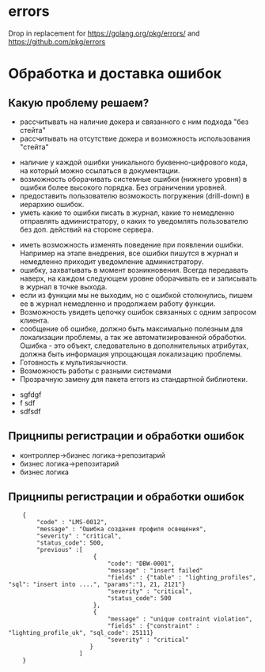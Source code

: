 # errors

Drop in replacement for https://golang.org/pkg/errors/ and https://github.com/pkg/errors

# Обработка и доставка ошибок

## Какую проблему решаем?

- рассчитывать на наличие докера и связанного с ним подхода "без стейта"
- рассчитывать на отсутствие докера и возможность использования "стейта"

* наличие у каждой ошибки уникального буквенно-цифрового кода, на который можно ссылаться в документации.
* возможность оборачивать системные ошибки (нижнего уровня) в ошибки более высокого порядка. Без ограничении уровней.
* предоставить пользователю возможость погружения (drill-down) в иерархию ошибок.
* уметь какие то ошибки писать в журнал, какие то немедленно отправлять администратору, о каких то уведомлять пользователю без доп. действий на стороне сервера.

- иметь возможность изменять поведение при появлении ошибки. Например на этапе внедрения, все ошибки пишутся в журнал и немедленно приходит уведомление администратору.
- ошибку, захватывать в момент возникновения. Всегда передавать наверх, на каждом следующем уровне оборачивать ее и записывать в журнал в точке выхода.
- если из функции мы не выходим, но с ошибкой столкнулись, пишем ее в журнал немедленно и продолжаем работу функции.
- Возможность увидеть цепочку ошибок связанных с одним запросом клиента.
- сообщение об ошибке, должно быть максимально полезным для локализации проблемы, а так же автоматизированной обработки. Ошибка - это объект, следовательно в дополнительных атрибутах, должна быть информация упрощающая локализацию проблемы.
- Готовность к мультиязычности.
- Возможность работы с разными системами
- Прозрачную замену для пакета errors из стандартной библиотеки.

* sgfdgf
* f sdf
* sdfsdf

## Прицнипы регистрации и обработки ошибок

- контроллер->бизнес логика->репозитарий
- бизнес логика->репозитарий
- бизнес логика

## Прицнипы регистрации и обработки ошибок

```
    {
        "code" : "LMS-0012",
        "message" : "Ошибка создания профиля освещения",
        "severity" : "critical",
        "status_code": 500,
        "previous" :[
                        {
                            "code": "DBW-0001",
                            "message" : "insert failed"
                            "fields" : {"table" : "lighting_profiles", "sql": "insert into ....", "params":"1, 21, 2121"}
                            "severity" : "critical",
                            "status_code": 500
                        },
                        {
                            "message" : "unique contraint violation",
                            "fields" : {"constraint" : "lighting_profile_uk", "sql_code": 25111}
                            "severity" : "critical"
                       }
                    ]
    }
```
